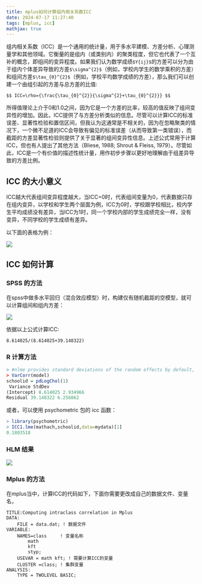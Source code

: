 ```yaml
---
title: mplus如何计算组内相关系数ICC
date: 2024-07-17 11:27:40
tags: [mplus, icc]
mathjax: true
---
```



组内相关系数（ICC）是一个通用的统计量，用于多水平建模、方差分析、心理测量学和其他领域。它衡量的是组内（或类别内）的聚类程度，但它也代表了一个互补的概念，即组间的变异程度。如果我们认为数学成绩`$Y{ij}$`的方差可以分为由于组内个体差异导致的方差`$\sigma^{2}$`（例如，学校内学生的数学乘积的方差）和组间方差`$\tau_{0}^{2}$`（例如，学校平均数学成绩的方差），那么我们可以创建一个由组引起的方差与总方差的比值:

<!-- more -->

`$$
ICC=\rho={\frac{\tau_{0}^{2}}{\sigma^{2}+\tau_{0}^{2}}}
$$`

所得值理论上介于0和1.0之间，因为它是一个方差的比率，较高的值反映了组间变异性的增加。因此，ICC提供了与方差分析类似的信息。尽管可以计算ICC的标准误差、显著性检验和置信区间，但我认为这通常是不相关的，因为在忽略聚类的情况下，一个微不足道的ICC会导致有偏见的标准误差（从而导致第一类错误），而截距的方差显著性检验则提供了关于显著的组间变异性信息。上述公式常用于计算ICC，但也有人提出了其他方法（Bliese, 1988; Shrout & Fleiss, 1979）。尽管如此，ICC是一个有价值的描述性统计量，用作初步步骤以更好地理解由于组差异导致的方差比例。

## ICC 的大小意义

ICC越大代表组间变异程度越大，当ICC=0时，代表组间变量为0，代表数据只存在组内变异，以学校和学生两个层面为例，ICC为0时，学校跟学校相比，校内学生平均成绩没有差异，当ICC为1时，同一个学校内部的学生成绩完全一样，没有变异，不同学校的学生成绩有差异。

以下面的表格为例：

<img src="example.png">

## ICC 如何计算

### SPSS 的方法 

在spss中做多水平回归（混合效应模型）时，构建仅有随机截距的空模型，就可以计算组间和组内方差：

<img src="spss.png">

依据以上公式计算ICC:

`8.614025/(8.614025+39.148322)`

### R 计算方法

```r
> #nlme provides standard deviations of the random effects by default, use VarCorr to obtain variances
> VarCorr(model)
schoolid = pdLogChol(1)
 Variance StdDev
(Intercept) 8.614025 2.934966
Residual 39.148322 6.256862
```

或者，可以使用 psychometric 包的 icc 函数：

```r
> library(psychometric)
> ICC1.lme(mathach,schoolid,data=mydata)[1] 
0.1803518
```

### HLM 结果

<img src="hlm.png">

### Mplus 的方法

在mplus当中，计算ICC的代码如下，下面你需要更改成自己的数据文件、变量名，


```
TITLE:Computing intraclass correlation in Mplus
DATA:
    FILE = data.dat; ! 数据文件
VARIABLE:
    NAMES=class     ! 变量名称
        math 
        kft
        styp;
    USEVAR = math kft; ! 需要计算ICC的变量
    CLUSTER =class; ! 集群变量
ANALYSIS:
    TYPE = TWOLEVEL BASIC;
```
